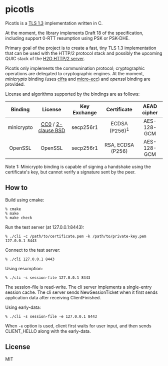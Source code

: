 picotls
===

Picotls is a [TLS 1.3](https://tlswg.github.io/tls13-spec/) implementation written in C.

At the moment, the library implements Draft 18 of the specification, including support 0-RTT resumption using PSK or PSK-DHE.

Primary goal of the project is to create a fast, tiny TLS 1.3 implementation that can be used with the HTTP/2 protocol stack and possibly the upcoming QUIC stack of the [H2O HTTP/2 server](https://h2o.examp1e.net).

Picotls only implements the communination protocol; cryptographic operations are delegated to cryptographic engines.
At the moment, _minicrypto_ binding (uses [cifra](https://github.com/ctz/cifra/) and [micro-ecc](https://github.com/kmackay/micro-ecc)) and _openssl_ binding are provided.

License and algorithms supported by the bindings are as follows:

| Binding | License | Key Exchange | Certificate | AEAD cipher |
|:-----:|:-----:|:-----:|:-----:|:-----:|
| minicrypto | [CC0](https://github.com/ctz/cifra/) / [2-clause BSD](https://github.com/kmackay/micro-ecc) | secp256r1 | ECDSA (P256)<sup>1</sup> | AES-128-GCM |
| OpenSSL | OpenSSL | secp256r1 | RSA, ECDSA (P256) | AES-128-GCM |

Note 1: Minicrypto binding is capable of signing a handshake using the certificate's key, but cannot verify a signature sent by the peer.

How to
---

Build using cmake:
```
% cmake
% make
% make check
```

Run the test server (at 127.0.0.1:8443):
```
% ./cli -c /path/to/certificate.pem -k /path/to/private-key.pem  127.0.0.1 8443
```

Connect to the test server:
```
% ./cli 127.0.0.1 8443
```

Using resumption:
```
% ./cli -s session-file 127.0.0.1 8443
```
The session-file is read-write.
The cli server implements a single-entry session cache.
The cli server sends NewSessionTicket when it first sends application data after receiving ClientFinished.

Using early-data:
```
% ./cli -s session-file -e 127.0.0.1 8443
```
When `-e` option is used, client first waits for user input, and then sends CLIENT_HELLO along with the early-data.

License
---
MIT
